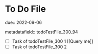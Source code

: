 # To Do File

due:: 2022-09-06

metadatafield:: todoTestFile_300\_94

- [ ] Task of todoTestFile_300 1 [[Query me]]
- [ ] Task of todoTestFile_300 2
